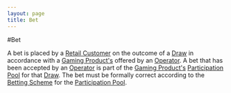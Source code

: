 ```yaml
---
layout: page
title: Bet
---
```


#Bet

A bet is placed by a [Retail Customer](retail-customer) on the outcome of a [Draw](draw) in accordance with a [Gaming Product's](gaming-product) offered by an [Operator](operator).
A bet that has been accepted by an [Operator](operator) is part of the [Gaming Product's](gaming-product) [Participation Pool](participation-pool) for that [Draw](draw).
The bet must be formally correct according to the [Betting Scheme](betting-scheme) for the [Participation Pool](participation-pool).
